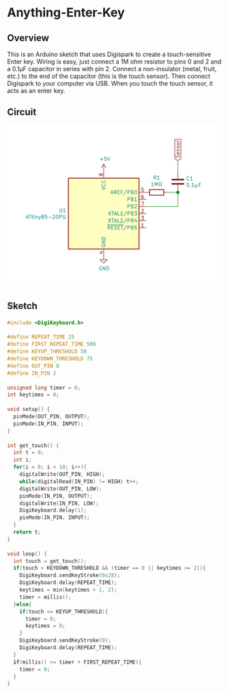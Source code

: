 # Anything-Enter-Key

## Overview
This is an Arduino sketch that uses Digispark to create a touch-sensitive Enter key.
Wiring is easy, just connect a 1M ohm resistor to pins 0 and 2 and a 0.1μF capacitor in series with pin 2.
Connect a non-insulator (metal, fruit, etc.) to the end of the capacitor (this is the touch sensor).
Then connect Digispark to your computer via USB. When you touch the touch sensor, it acts as an enter key.

## Circuit
![Circuit](https://github.com/naoto64/Anything-Enter-Key/blob/master/enter-key-circuit.png)

## Sketch
```c++:Anything-Enter-Key.ino
#include <DigiKeyboard.h>

#define REPEAT_TIME 25
#define FIRST_REPEAT_TIME 500
#define KEYUP_THRESHOLD 50
#define KEYDOWN_THRESHOLD 75
#define OUT_PIN 0
#define IN_PIN 2

unsigned long timer = 0;
int keytimes = 0;

void setup() {
  pinMode(OUT_PIN, OUTPUT);
  pinMode(IN_PIN, INPUT);
}

int get_touch() {
  int t = 0;
  int i;
  for(i = 0; i < 10; i++){
    digitalWrite(OUT_PIN, HIGH);
    while(digitalRead(IN_PIN) != HIGH) t++;
    digitalWrite(OUT_PIN, LOW);
    pinMode(IN_PIN, OUTPUT);
    digitalWrite(IN_PIN, LOW);
    DigiKeyboard.delay(1);
    pinMode(IN_PIN, INPUT);
  }
  return t;
}

void loop() {
  int touch = get_touch();
  if(touch > KEYDOWN_THRESHOLD && (timer == 0 || keytimes >= 2)){
    DigiKeyboard.sendKeyStroke(0x28);
    DigiKeyboard.delay(REPEAT_TIME);
    keytimes = min(keytimes + 1, 2);
    timer = millis();
  }else{
    if(touch <= KEYUP_THRESHOLD){
      timer = 0;
      keytimes = 0;
    }
    DigiKeyboard.sendKeyStroke(0);
    DigiKeyboard.delay(REPEAT_TIME);
  }
  if(millis() >= timer + FIRST_REPEAT_TIME){
    timer = 0;
  }
}
```
